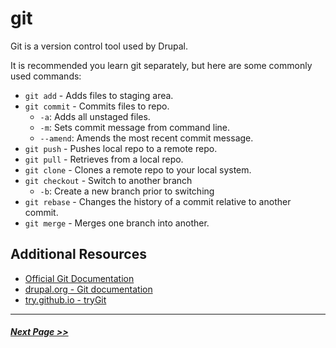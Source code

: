 # git

Git is a version control tool used by Drupal.

It is recommended you learn git separately, but here are some commonly used commands:

- `git add` - Adds files to staging area.
- `git commit` - Commits files to repo.
  - `-a`: Adds all unstaged files.
  - `-m`: Sets commit message from command line.
  - `--amend`: Amends the most recent commit message.
- `git push` - Pushes local repo to a remote repo.
- `git pull` - Retrieves from a local repo.
- `git clone` - Clones a remote repo to your local system.
- `git checkout` - Switch to another branch
  - `-b`: Create a new branch prior to switching
- `git rebase` - Changes the history of a commit relative to another commit.
- `git merge` - Merges one branch into another.


## Additional Resources
- [Official Git Documentation](https://git-scm.com/)
- [drupal.org - Git documentation](https://www.drupal.org/documentation/git)
- [try.github.io - tryGit](https://try.github.io/levels/1/challenges/1)


---

##### [Next Page >>](../2-site-building/README.md)

